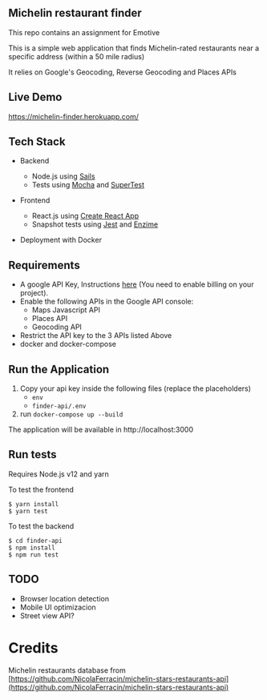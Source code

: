 ## Michelin restaurant finder

This repo contains an assignment for Emotive

This is a simple web application that finds Michelin-rated restaurants near a specific address (within a 50 mile radius)

It relies on Google's Geocoding, Reverse Geocoding and Places APIs

## Live Demo
https://michelin-finder.herokuapp.com/

## Tech Stack

- Backend

  - Node.js using [Sails](https://sailsjs.com/)
  - Tests using [Mocha](https://mochajs.org/) and [SuperTest](https://github.com/visionmedia/supertest)

- Frontend

  - React.js using [Create React App](https://github.com/facebook/create-react-app)
  - Snapshot tests using [Jest](https://jestjs.io/) and [Enzime](https://enzymejs.github.io/enzyme/)

- Deployment with Docker

## Requirements

- A google API Key, Instructions [here](https://support.google.com/googleapi/answer/6158862?hl=en) (You need to enable billing on your project).
- Enable the following APIs in the Google API console:
  - Maps Javascript API
  - Places API
  - Geocoding API
- Restrict the API key to the 3 APIs listed Above
- docker and docker-compose

## Run the Application

1. Copy your api key inside the following files (replace the placeholders)
   - `env`
   - `finder-api/.env`
2. run `docker-compose up --build`

The application will be available in http://localhost:3000

## Run tests

Requires Node.js v12 and yarn

To test the frontend

```
$ yarn install
$ yarn test
```

To test the backend

```
$ cd finder-api
$ npm install
$ npm run test
```

## TODO

- Browser location detection
- Mobile UI optimizacion
- Street view API?

# Credits

Michelin restaurants database from [https://github.com/NicolaFerracin/michelin-stars-restaurants-api](https://github.com/NicolaFerracin/michelin-stars-restaurants-api)

